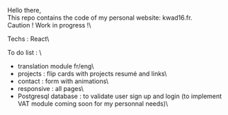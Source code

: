 Hello there,\
This repo contains the code of my personal website: kwad16.fr.\
Caution ! Work in progress !\

Techs : React\

To do list : \
- translation module fr/eng\
- projects : flip cards with projects resumé and links\
- contact : form with animations\
- responsive : all pages\
- Postgresql database : to validate user sign up and login (to implement VAT module coming soon for my personnal needs)\

